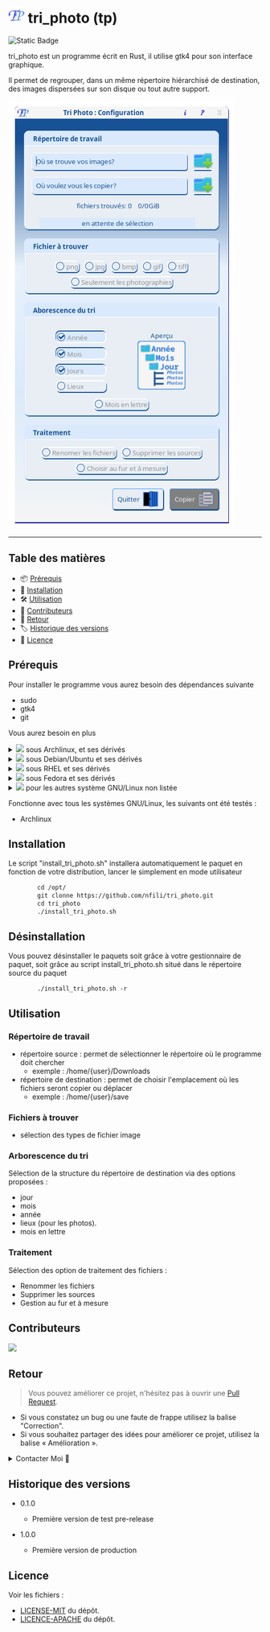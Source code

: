 # ![logo](icons/32x32/tp.png) tri_photo (tp) 
![Static Badge](https://img.shields.io/badge/Rust-1.75.0-%2Cblue?style=plastic&logo=Rust)

tri_photo est un programme écrit en Rust, il utilise gtk4 pour son interface graphique.

Il permet de regrouper, dans un même répertoire hiérarchisé de destination, des images dispersées sur son disque ou tout autre support.

![tp](image/configuration.png)
***

## Table des matières

- 📦 [Prérequis](#prérequis)
- 🚀 [Installation](#installation)
- 🛠️ [Utilisation](#utilisation)
- 🤝 [Contributeurs](#contributeurs)
- 💬 [Retour](#retour)
- 🏷️ [Historique des versions](#historique-des-versions)
- 📝 [Licence](#licence)

## Prérequis

Pour installer le programme vous aurez besoin des dépendances suivante

* sudo
* gtk4
* git

Vous aurez besoin en plus

<details>
    <summary><img src="https://github.com/archlinux/archwiki/blob/master/extensions/ArchLinux/modules/favicon.ico"> sous Archlinux, et ses dérivés</summary>
        * base-devel<br />
        * cargo
</details>

<details>
    <summary><img src="https://www.debian.org/logos/openlogo-nd-25.png"> sous Debian/Ubuntu et ses dérivés</summary>
        * apt<br />
        * wget
</details>

<details>
    <summary><img src="https://www.redhat.com/favicon.ico"> sous RHEL et ses dérivés</summary>
        * yum<br />
        * wget
</details>

<details>
    <summary><img src="https://fedoraproject.org/favicon.ico"> sous Fedora et ses dérivés</summary>
        * dnf<br />
        * wget
</details>

<details>
    <summary><img src="https://www.kernel.org/theme/images/logos/favicon.png"> pour les autres système GNU/Linux non listée</summary>
        * cargo (rust)
</details>

Fonctionne avec tous les systèmes GNU/Linux, les suivants ont été testés :
* Archlinux

## Installation

Le script "install_tri_photo.sh" installera automatiquement le paquet en fonction de votre distribution, lancer le simplement en mode utilisateur

```
        cd /opt/
        git clonne https://github.com/nfili/tri_photo.git
        cd tri_photo
        ./install_tri_photo.sh
```

## Désinstallation

Vous pouvez désinstaller le paquets soit grâce à votre gestionnaire de paquet, soit grâce au script install_tri_photo.sh situé dans le répertoire source du paquet

```
        ./install_tri_photo.sh -r
```

## Utilisation

### Répertoire de travail

* répertoire source : permet de sélectionner le répertoire où le programme doit chercher
  - exemple : /home/{user}/Downloads
* répertoire de destination : permet de choisir l'emplacement où les fichiers seront copier ou déplacer
  - exemple : /home/{user}/save

### Fichiers à trouver

* sélection des types de fichier image

### Arborescence du tri

Sélection de la structure du répertoire de destination via des options proposées :

* jour
* mois
* année
* lieux (pour les photos).
* mois en lettre

### Traitement

Sélection des option de traitement des fichiers : 
 * Renommer les fichiers
 * Supprimer les sources
 * Gestion au fur et à mesure

## Contributeurs

<a href="https://github.com/nfili/tri_photo/graphs/contributors">
  <img src="https://contrib.rocks/image?repo=nfili/tri_photo" />
</a>

## Retour

> Vous pouvez améliorer ce projet, n'hésitez pas à ouvrir une  [Pull Request](https://github.com/nfili/tri_photo/pulls).
- Si vous constatez un bug ou une faute de frappe utilisez la balise "Correction".
- Si vous souhaitez partager des idées pour améliorer ce projet, utilisez la balise « Amélioration ».

<details>
    <summary>Contacter Moi 📨</summary>

### Contact<!-- Required -->
Contactez-moi par e-mail: [nicolasfilippozzi@gmail.com](mailto:nicolasfilippozzi@gmail.com)
<!-- 
* nicolasfilippozzi@gmail.com
* Nicolas Filippozzi
-->
    
</details>

## Historique des versions

* 0.1.0
  * Première version de test pre-release

* 1.0.0
  * Première version de production

## Licence

Voir les fichiers :
* [LICENSE-MIT](./LICENSE-MIT) du dépôt.
* [LICENCE-APACHE](./LICENCE-APACHE) du dépôt.

